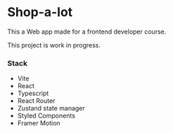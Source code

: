 # Shop-a-lot

This a Web app made for a frontend developer course.

This project is work in progress.

### Stack

- Vite
- React
- Typescript
- React Router
- Zustand state manager
- Styled Components
- Framer Motion
